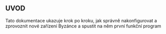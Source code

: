 ## UVOD 

Tato dokumentace ukazuje krok po kroku, jak správně nakonfigurovat a zprovoznit nové zařízení Byzánce a spustit na něm první funkční program 

